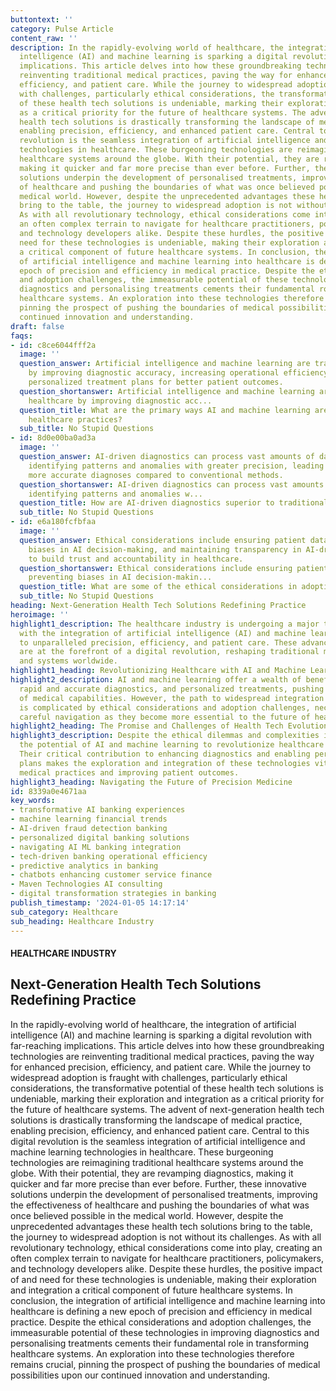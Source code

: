 ```yaml
---
buttontext: ''
category: Pulse Article
content_raw: ''
description: In the rapidly-evolving world of healthcare, the integration of artificial
  intelligence (AI) and machine learning is sparking a digital revolution with far-reaching
  implications. This article delves into how these groundbreaking technologies are
  reinventing traditional medical practices, paving the way for enhanced precision,
  efficiency, and patient care. While the journey to widespread adoption is fraught
  with challenges, particularly ethical considerations, the transformative potential
  of these health tech solutions is undeniable, marking their exploration and integration
  as a critical priority for the future of healthcare systems. The advent of next-generation
  health tech solutions is drastically transforming the landscape of medical practice,
  enabling precision, efficiency, and enhanced patient care. Central to this digital
  revolution is the seamless integration of artificial intelligence and machine learning
  technologies in healthcare. These burgeoning technologies are reimagining traditional
  healthcare systems around the globe. With their potential, they are revamping diagnostics,
  making it quicker and far more precise than ever before. Further, these innovative
  solutions underpin the development of personalised treatments, improving the effectiveness
  of healthcare and pushing the boundaries of what was once believed possible in the
  medical world. However, despite the unprecedented advantages these health tech solutions
  bring to the table, the journey to widespread adoption is not without its challenges.
  As with all revolutionary technology, ethical considerations come into play, creating
  an often complex terrain to navigate for healthcare practitioners, policymakers,
  and technology developers alike. Despite these hurdles, the positive impact of and
  need for these technologies is undeniable, making their exploration and integration
  a critical component of future healthcare systems. In conclusion, the integration
  of artificial intelligence and machine learning into healthcare is defining a new
  epoch of precision and efficiency in medical practice. Despite the ethical considerations
  and adoption challenges, the immeasurable potential of these technologies in improving
  diagnostics and personalising treatments cements their fundamental role in transforming
  healthcare systems. An exploration into these technologies therefore remains crucial,
  pinning the prospect of pushing the boundaries of medical possibilities upon our
  continued innovation and understanding.
draft: false
faqs:
- id: c8ce6044fff2a
  image: ''
  question_answer: Artificial intelligence and machine learning are transforming healthcare
    by improving diagnostic accuracy, increasing operational efficiency, and enabling
    personalized treatment plans for better patient outcomes.
  question_shortanswer: Artificial intelligence and machine learning are transforming
    healthcare by improving diagnostic acc...
  question_title: What are the primary ways AI and machine learning are transforming
    healthcare practices?
  sub_title: No Stupid Questions
- id: 8d0e00ba0ad3a
  image: ''
  question_answer: AI-driven diagnostics can process vast amounts of data quickly,
    identifying patterns and anomalies with greater precision, leading to faster and
    more accurate diagnoses compared to conventional methods.
  question_shortanswer: AI-driven diagnostics can process vast amounts of data quickly,
    identifying patterns and anomalies w...
  question_title: How are AI-driven diagnostics superior to traditional methods?
  sub_title: No Stupid Questions
- id: e6a180fcfbfaa
  image: ''
  question_answer: Ethical considerations include ensuring patient data privacy, preventing
    biases in AI decision-making, and maintaining transparency in AI-driven processes
    to build trust and accountability in healthcare.
  question_shortanswer: Ethical considerations include ensuring patient data privacy,
    preventing biases in AI decision-makin...
  question_title: What are some of the ethical considerations in adopting AI in healthcare?
  sub_title: No Stupid Questions
heading: Next-Generation Health Tech Solutions Redefining Practice
heroimage: ''
highlight1_description: The healthcare industry is undergoing a major transformation
  with the integration of artificial intelligence (AI) and machine learning, contributing
  to unparalleled precision, efficiency, and patient care. These advanced technologies
  are at the forefront of a digital revolution, reshaping traditional medical practices
  and systems worldwide.
highlight1_heading: Revolutionizing Healthcare with AI and Machine Learning
highlight2_description: AI and machine learning offer a wealth of benefits including
  rapid and accurate diagnostics, and personalized treatments, pushing the boundaries
  of medical capabilities. However, the path to widespread integration of these technologies
  is complicated by ethical considerations and adoption challenges, necessitating
  careful navigation as they become more essential to the future of healthcare.
highlight2_heading: The Promise and Challenges of Health Tech Evolution
highlight3_description: Despite the ethical dilemmas and complexities in adoption,
  the potential of AI and machine learning to revolutionize healthcare cannot be ignored.
  Their critical contribution to enhancing diagnostics and enabling personalized treatment
  plans makes the exploration and integration of these technologies vital for advancing
  medical practices and improving patient outcomes.
highlight3_heading: Navigating the Future of Precision Medicine
id: 8339a0e4671aa
key_words:
- transformative AI banking experiences
- machine learning financial trends
- AI-driven fraud detection banking
- personalized digital banking solutions
- navigating AI ML banking integration
- tech-driven banking operational efficiency
- predictive analytics in banking
- chatbots enhancing customer service finance
- Maven Technologies AI consulting
- digital transformation strategies in banking
publish_timestamp: '2024-01-05 14:17:14'
sub_category: Healthcare
sub_heading: Healthcare Industry
---
```


#### HEALTHCARE INDUSTRY
## Next-Generation Health Tech Solutions Redefining Practice
In the rapidly-evolving world of healthcare, the integration of artificial intelligence (AI) and machine learning is sparking a digital revolution with far-reaching implications. This article delves into how these groundbreaking technologies are reinventing traditional medical practices, paving the way for enhanced precision, efficiency, and patient care. While the journey to widespread adoption is fraught with challenges, particularly ethical considerations, the transformative potential of these health tech solutions is undeniable, marking their exploration and integration as a critical priority for the future of healthcare systems. The advent of next-generation health tech solutions is drastically transforming the landscape of medical practice, enabling precision, efficiency, and enhanced patient care. Central to this digital revolution is the seamless integration of artificial intelligence and machine learning technologies in healthcare. These burgeoning technologies are reimagining traditional healthcare systems around the globe. With their potential, they are revamping diagnostics, making it quicker and far more precise than ever before. Further, these innovative solutions underpin the development of personalised treatments, improving the effectiveness of healthcare and pushing the boundaries of what was once believed possible in the medical world. However, despite the unprecedented advantages these health tech solutions bring to the table, the journey to widespread adoption is not without its challenges. As with all revolutionary technology, ethical considerations come into play, creating an often complex terrain to navigate for healthcare practitioners, policymakers, and technology developers alike. Despite these hurdles, the positive impact of and need for these technologies is undeniable, making their exploration and integration a critical component of future healthcare systems. In conclusion, the integration of artificial intelligence and machine learning into healthcare is defining a new epoch of precision and efficiency in medical practice. Despite the ethical considerations and adoption challenges, the immeasurable potential of these technologies in improving diagnostics and personalising treatments cements their fundamental role in transforming healthcare systems. An exploration into these technologies therefore remains crucial, pinning the prospect of pushing the boundaries of medical possibilities upon our continued innovation and understanding.